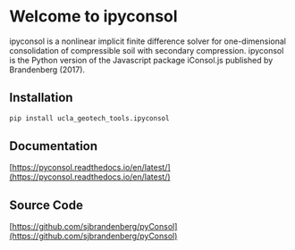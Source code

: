 # Welcome to ipyconsol

ipyconsol is a nonlinear implicit finite difference solver for one-dimensional consolidation of compressible soil with secondary compression. ipyconsol is the Python version of the Javascript package iConsol.js published by Brandenberg (2017).

## Installation  
```bash
pip install ucla_geotech_tools.ipyconsol
```

## Documentation

[https://pyconsol.readthedocs.io/en/latest/](https://pyconsol.readthedocs.io/en/latest/)

## Source Code

[https://github.com/sjbrandenberg/pyConsol](https://github.com/sjbrandenberg/pyConsol)